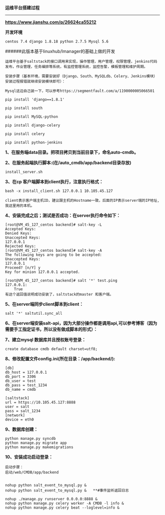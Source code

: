 **运维平台搭建过程**
___

**https://www.jianshu.com/p/26624ca55212**

**开发环境**

    centos 7.4 django 1.8.18 python 2.7.5 Mysql 5.6
    
######此版本基于linuxhub/lmanager的基础上做的开发

    运维平台基于saltstack的接口调用来实现，操作管理，用户管理，权限管理，jenkins代码发布，作业管理，任务编排等系统，有监控管理系统，监控告警，模板管理和维护周期。
    
    安装步骤（基本环境，需要安装好（Django、South、MySQLdb、Celery、Jenkins模块）安装过程报错就继续安装模块即可）：

    Mysql这边自己装一下，可以参考https://segmentfault.com/a/1190000005066501
 
    pip install 'django==1.8.1'
    
    pip install south
    
    pip install MySQL-python
    
    pip install django-celery
    
    pip install celery
    
    pip install python-jenkins

**1、在服务端data目录。把项目拷贝到当前目录下，命名auto-cmdb。**

**2、在服务起端执行脚本:(在/auto_cmdb/app/backend目录存放)**

    install_server.sh
    
**3、在cp 客户端脚本到client执行，注意执行格式：**

    bash -x install_client.sh 127.0.0.1 10.105.45.127    
    
    client表示客户端主机ID，建议跟主机的Hostname一致，后面的IP表示server端的IP地址,我这里用的本机。
    
**4、安装完成之后；测试是否成功：在server执行命令如下：**
    
    [root@VM_45_127_centos backend]# salt-key -L
    Accepted Keys:
    Denied Keys:
    Unaccepted Keys:
    127.0.0.1
    Rejected Keys:
    [root@VM_45_127_centos backend]# salt-key -A
    The following keys are going to be accepted:
    Unaccepted Keys:
    127.0.0.1
    Proceed? [n/Y] y
    Key for minion 127.0.0.1 accepted.
    
    [root@VM_45_127_centos backend]# salt '*' test.ping
    127.0.0.1:
        True
    有这个返回值说明成功安装了，saltstack的master 和客户端。
    
**5、在server端同步client脚本到client：**
    
    salt '*' saltutil.sync_all
    
**6、在server端安装salt-api，因为大部分操作都是调用api,可以参考博客（因为需要手工指定证书，所以没有做成脚本的形式）：**

**7、建立mysql 数据库并且授权账号登录：**

    create database cmdb default charset=utf8;
    
**8、修改配置文件config.ini(所在目录：/app/backend/):**

    [db]
    db_host = 127.0.0.1  
    db_port = 3306
    db_user = test
    db_pass = test_1234
    db_name = cmdb
    
    [saltstack]
    url = https://10.105.45.127:8888
    user = salt
    pass = salt_1234
    [network]
    device = eth0

**9、数据库创建：**

    python manage.py syncdb
    python manage.py migrate app
    python manage.py makemigrations
    
**10、安装成功启动登录：**

    启动步骤：
    启动/web/CMDB/app/backend
    
    
    nohup python salt_event_to_mysql.py &
    nohup python salt_event_to_mysql.py &   **#事件监听返回日志
    
    nohup ./manage.py runserver 0.0.0.0:8888 &
    nohup python manage.py celery worker -A CMDB -l info &
    nohup python manage.py celery beat --loglevel=info &

